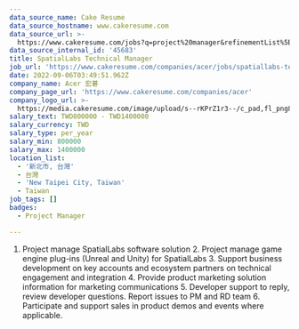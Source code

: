 ```yaml
---
data_source_name: Cake Resume
data_source_hostname: www.cakeresume.com
data_source_url: >-
  https://www.cakeresume.com/jobs?q=project%20manager&refinementList%5Blang_name%5D%5B0%5D=English&refinementList%5Bsalary_type%5D=per_year&range%5Bsalary_range%5D%5Bmin%5D=1000000&page=2
data_source_internal_id: '45683'
title: SpatialLabs Technical Manager
job_url: 'https://www.cakeresume.com/companies/acer/jobs/spatiallabs-technical-manager'
date: 2022-09-06T03:49:51.962Z
company_name: Acer 宏碁
company_page_url: 'https://www.cakeresume.com/companies/acer'
company_logo_url: >-
  https://media.cakeresume.com/image/upload/s--rKPrZ1r3--/c_pad,fl_png8,h_200,w_200/v1644395664/yywz4g2l46qpuaaqa1ef.png
salary_text: TWD800000 - TWD1400000
salary_currency: TWD
salary_type: per_year
salary_min: 800000
salary_max: 1400000
location_list:
  - '新北市, 台灣'
  - 台灣
  - 'New Taipei City, Taiwan'
  - Taiwan
job_tags: []
badges:
  - Project Manager

---
```


1. Project manage SpatialLabs software solution 2. Project manage game engine plug-ins (Unreal and Unity) for SpatialLabs 3. Support business development on key accounts and ecosystem partners on technical engagement and integration 4. Provide product marketing solution information for marketing communications 5. Developer support to reply, review developer questions. Report issues to PM and RD team 6. Participate and support sales in product demos and events where applicable.